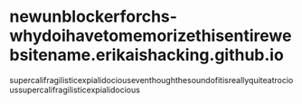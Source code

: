 # newunblockerforchs-whydoihavetomemorizethisentirewebsitename.erikaishacking.github.io
supercalifragilisticexpialidociouseventhoughthesoundofitisreallyquiteatrocioussupercalifragilisticexpialidocious
